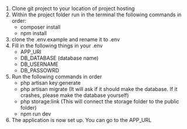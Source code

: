 1. Clone git project to your location of project hosting
2. Within the project folder run in the terminal the following commands in order:
    - composer install
    - npm install
3. clone the .env.example and rename it to .env
4. Fill in the following things in your .env
    - APP_URl
    - DB_DATABASE (database name)
    - DB_USERNAME
    - DB_PASSOWRD
5. Run the following commands in order
    - php artisan key:generate
    - php artisan migrate (It will ask if it should make the database. If it crashes, please make the database yourself)
    - php storage:link (This will connect the storage folder to the public folder)
    - npm run dev
6. The application is now set up. You can go to the APP_URL
